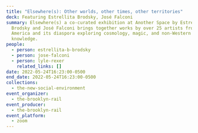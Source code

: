 ```yaml
---
title: "Elsewhere(s): Other worlds, other times, other territories"
deck: Featuring Estrellita Brodsky, José Falconi
summary: Elsewhere(s) a co-curated exhibition at Another Space by Estrellita
  Brodsky and José Falconi brings together works by over 25 artists from Latin
  America and its diaspora exploring cosmology, magic, and non-Western forms of
  knowledge.
people:
  - person: estrellita-b-brodsky
  - person: jose-falconi
  - person: lyle-rexer
    related_links: []
date: 2022-05-24T16:23:00-0500
end_date: 2022-05-24T16:23:00-0500
collections:
  - the-new-social-environment
event_organizer:
  - the-brooklyn-rail
event_producer:
  - the-brooklyn-rail
event_platform:
  - zoom
---
```


